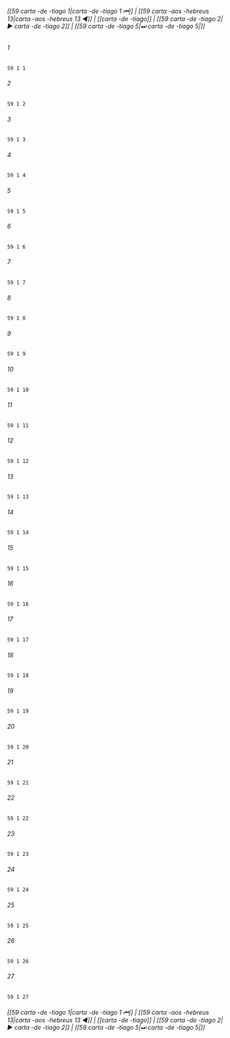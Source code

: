 
###### [[59 carta -de -tiago 1|carta -de -tiago 1 ⏮]] | [[59 carta -aos -hebreus 13|carta -aos -hebreus 13 ◀]] | [[carta -de -tiago]] | [[59 carta -de -tiago 2|▶ carta -de -tiago 2]] | [[59 carta -de -tiago 5|⏭ carta -de -tiago 5|]]

###### 1
``` verse
59 1 1 
```
###### 2
``` verse
59 1 2 
```
###### 3
``` verse
59 1 3 
```
###### 4
``` verse
59 1 4 
```
###### 5
``` verse
59 1 5 
```
###### 6
``` verse
59 1 6 
```
###### 7
``` verse
59 1 7 
```
###### 8
``` verse
59 1 8 
```
###### 9
``` verse
59 1 9 
```
###### 10
``` verse
59 1 10 
```
###### 11
``` verse
59 1 11 
```
###### 12
``` verse
59 1 12 
```
###### 13
``` verse
59 1 13 
```
###### 14
``` verse
59 1 14 
```
###### 15
``` verse
59 1 15 
```
###### 16
``` verse
59 1 16 
```
###### 17
``` verse
59 1 17 
```
###### 18
``` verse
59 1 18 
```
###### 19
``` verse
59 1 19 
```
###### 20
``` verse
59 1 20 
```
###### 21
``` verse
59 1 21 
```
###### 22
``` verse
59 1 22 
```
###### 23
``` verse
59 1 23 
```
###### 24
``` verse
59 1 24 
```
###### 25
``` verse
59 1 25 
```
###### 26
``` verse
59 1 26 
```
###### 27
``` verse
59 1 27 
```

###### [[59 carta -de -tiago 1|carta -de -tiago 1 ⏮]] | [[59 carta -aos -hebreus 13|carta -aos -hebreus 13 ◀]] | [[carta -de -tiago]] | [[59 carta -de -tiago 2|▶ carta -de -tiago 2]] | [[59 carta -de -tiago 5|⏭ carta -de -tiago 5|]]

